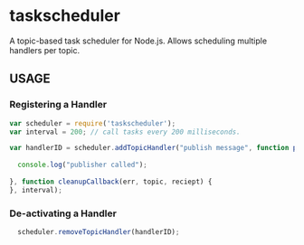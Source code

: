 taskscheduler
=============

A topic-based task scheduler for Node.js. Allows scheduling multiple handlers per topic. 

## USAGE

### Registering a Handler

```javascript
var scheduler = require('taskscheduler');
var interval = 200; // call tasks every 200 milliseconds.

var handlerID = scheduler.addTopicHandler("publish message", function publishExecutor(topic, callback) {
  
  console.log("publisher called");
    
}, function cleanupCallback(err, topic, reciept) {
}, interval);
```

### De-activating a Handler

```javascript
  scheduler.removeTopicHandler(handlerID);
```
